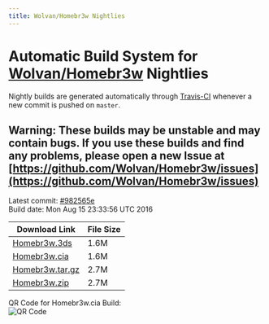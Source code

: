 ```yaml
---
title: Wolvan/Homebr3w Nightlies
---
```

# Automatic Build System for [Wolvan/Homebr3w](https://github.com/Wolvan/Homebr3w) Nightlies

Nightly builds are generated automatically through [Travis-CI](https://travis-ci.org/) whenever a new commit is pushed on `master`.

## Warning: These builds may be unstable and may contain bugs. If you use these builds and find any problems, please open a new Issue at [https://github.com/Wolvan/Homebr3w/issues](https://github.com/Wolvan/Homebr3w/issues)

Latest commit: [#982565e](https://github.com/Wolvan/Homebr3w/commit/982565e0d58558436ca0bfd403191e2dd0608e83)<br>
Build date: Mon Aug 15 23:33:56 UTC 2016

| Download Link | File Size |
|---------------|-----------|
| [Homebr3w.3ds](https://Wolvan.github.io/Homebr3w/build/Homebr3w.3ds) | 1.6M |
| [Homebr3w.cia](https://Wolvan.github.io/Homebr3w/build/Homebr3w.cia) | 1.6M |
| [Homebr3w.tar.gz](https://Wolvan.github.io/Homebr3w/build/Homebr3w.tar.gz) | 2.7M |
| [Homebr3w.zip](https://Wolvan.github.io/Homebr3w/build/Homebr3w.zip) | 2.7M |

QR Code for Homebr3w.cia Build:<br>![QR Code](https://Wolvan.github.io/Homebr3w/build/QRCode.jpg)
